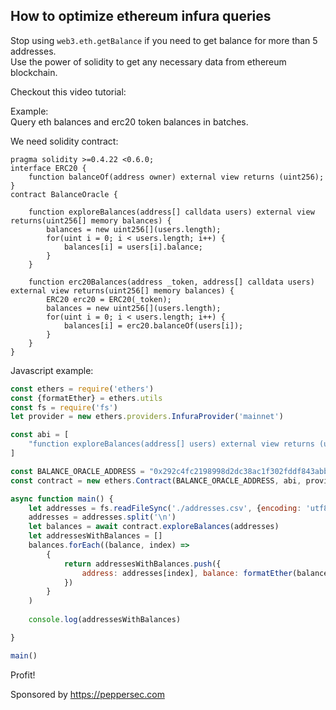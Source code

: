 ## How to optimize ethereum infura queries

Stop using `web3.eth.getBalance` if you need to get balance for more than 5 addresses.  
Use the power of solidity to get any necessary data from ethereum blockchain.  

Checkout this video tutorial:  
[]()

Example:   
Query eth balances and erc20 token balances in batches.  

We need solidity contract:  
```solidity
pragma solidity >=0.4.22 <0.6.0;
interface ERC20 {
    function balanceOf(address owner) external view returns (uint256);
}
contract BalanceOracle {
    
    function exploreBalances(address[] calldata users) external view returns(uint256[] memory balances) {
        balances = new uint256[](users.length);
        for(uint i = 0; i < users.length; i++) {
            balances[i] = users[i].balance;
        }
    }
    
    function erc20Balances(address _token, address[] calldata users) external view returns(uint256[] memory balances) {
        ERC20 erc20 = ERC20(_token);
        balances = new uint256[](users.length);
        for(uint i = 0; i < users.length; i++) {
            balances[i] = erc20.balanceOf(users[i]);
        }
    }
}
```

Javascript example:

```js
const ethers = require('ethers')
const {formatEther} = ethers.utils
const fs = require('fs')
let provider = new ethers.providers.InfuraProvider('mainnet')

const abi = [
    "function exploreBalances(address[] users) external view returns (uint256[] balances)"
]

const BALANCE_ORACLE_ADDRESS = "0x292c4fc2198998d2dc38ac1f302fddf843abbaa3"
const contract = new ethers.Contract(BALANCE_ORACLE_ADDRESS, abi, provider)

async function main() {
    let addresses = fs.readFileSync('./addresses.csv', {encoding: 'utf8'})
    addresses = addresses.split('\n')
    let balances = await contract.exploreBalances(addresses)
    let addressesWithBalances = []
    balances.forEach((balance, index) => 
        {
            return addressesWithBalances.push({
                address: addresses[index], balance: formatEther(balance)
            })
        }
    )
    
    console.log(addressesWithBalances)

}

main()
```

Profit!

Sponsored by https://peppersec.com
